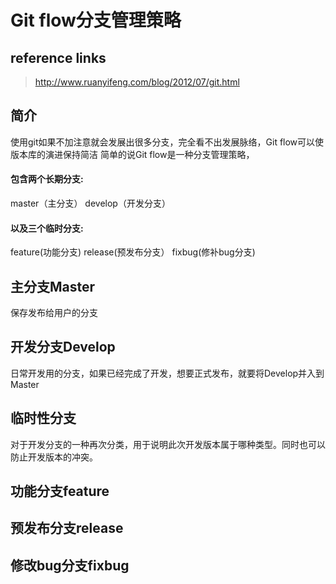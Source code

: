 # Git flow分支管理策略

## reference links

> http://www.ruanyifeng.com/blog/2012/07/git.html

## 简介

使用git如果不加注意就会发展出很多分支，完全看不出发展脉络，Git flow可以使版本库的演进保持简洁
简单的说Git flow是一种分支管理策略，

#### 包含两个长期分支:

master（主分支）
develop（开发分支）

#### 以及三个临时分支:

feature(功能分支)
release(预发布分支）
fixbug(修补bug分支)

## 主分支Master

保存发布给用户的分支

## 开发分支Develop

日常开发用的分支，如果已经完成了开发，想要正式发布，就要将Develop并入到Master

## 临时性分支

对于开发分支的一种再次分类，用于说明此次开发版本属于哪种类型。同时也可以防止开发版本的冲突。

## 功能分支feature



## 预发布分支release

## 修改bug分支fixbug